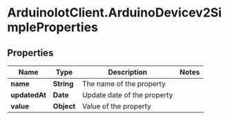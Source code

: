 # ArduinoIotClient.ArduinoDevicev2SimpleProperties

## Properties

Name | Type | Description | Notes
------------ | ------------- | ------------- | -------------
**name** | **String** | The name of the property | 
**updatedAt** | **Date** | Update date of the property | 
**value** | **Object** | Value of the property | 


